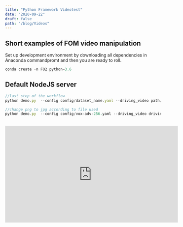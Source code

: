 ```yaml
---
title: "Python Framework Videotest"
date: "2020-09-22"
draft: false
path: "/blog/Videos"
---
```


## Short examples of FOM video manipulation
Set up development environment by downloading all dependencies in Anaconda commandpromt and then you are ready to roll.
```js
conda create -n FO2 python=3.6
```

## Default NodeJS server

```js
//last step of the workflow
python demo.py  --config config/dataset_name.yaml --driving_video path/to/driving --source_image path/to/source --checkpoint path/to/checkpoint --relative --adapt_scale

//change png to jpg according to file used
python demo.py  --config config/vox-adv-256.yaml --driving_video driving_video/crop.mp4 --source_image source_image/source.png --checkpoint fom_checkpoints/vox-adv-cpk.pth.tar --relative --adapt_scale
```
<br>
<iframe width="560" height="315" src="https://www.youtube.com/embed/pGPph6JJcNs" frameborder="0" allow="accelerometer; autoplay; clipboard-write; encrypted-media; gyroscope; picture-in-picture" allowfullscreen></iframe>
